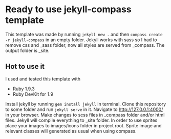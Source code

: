 # Ready to use jekyll-compass template

This template was made by running `jekyll new .` and then `compass create -r jekyll-compass` in an empty folder. 
Jekyll works with sass so I had to remove css and _sass folder, now all styles are served from _compass. The output folder is _site.

## Hot to use it

I used and tested this template with 
* Ruby  1.9.3
* Ruby DevKit for 1.9

Install jekyll by running `gem install jekyll` in terminal. 
Clone this repository to some folder and run `jekyll serve` in it. Navigate to http://127.0.0.1:4000/ in your browser. Make changes to scss files in _compass folder and/or html files. Jekyll will compile everything to _site folder.
In order to use sprites place your images to images/icons folder in project root. Sprite image and relevant classes will generated as usual when using compass.

